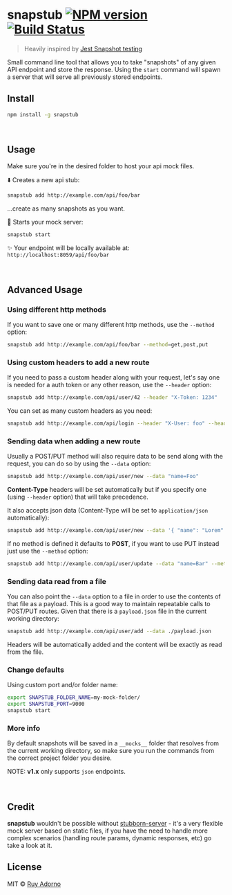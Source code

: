 # snapstub [![NPM version](https://badge.fury.io/js/snapstub.svg)](https://npmjs.org/package/snapstub) [![Build Status](https://travis-ci.org/ruyadorno/snapstub.svg?branch=master)](https://travis-ci.org/ruyadorno/snapstub)

> Heavily inspired by [Jest Snapshot testing](https://facebook.github.io/jest/blog/2016/07/27/jest-14.html)

Small command line tool that allows you to take "snapshots" of any given API endpoint and store the response. Using the `start` command will spawn a server that will serve all previously stored endpoints.

## Install

```sh
npm install -g snapstub
```

<br/>

## Usage

Make sure you're in the desired folder to host your api mock files.

:arrow_down: Creates a new api stub:

```sh
snapstub add http://example.com/api/foo/bar
```

...create as many snapshots as you want.

:rocket: Starts your mock server:

```sh
snapstub start
```

:sparkles: Your endpoint will be locally available at: `http://localhost:8059/api/foo/bar`

<br/>

## Advanced Usage

### Using different http methods

If you want to save one or many different http methods, use the `--method` option:

```sh
snapstub add http://example.com/api/foo/bar --method=get,post,put
```

### Using custom headers to add a new route

If you need to pass a custom header along with your request, let's say one is needed for a auth token or any other reason, use the `--header` option:

```sh
snapstub add http://example.com/api/user/42 --header "X-Token: 1234"
```

You can set as many custom headers as you need:

```sh
snapstub add http://example.com/api/login --header "X-User: foo" --header "X-Token: bar"
```

### Sending data when adding a new route

Usually a POST/PUT method will also require data to be send along with the request, you can do so by using the `--data` option:

```sh
snapstub add http://example.com/api/user/new --data "name=Foo"
```

**Content-Type** headers will be set automatically but if you specify one (using `--header` option) that will take precedence.

It also accepts json data (Content-Type will be set to `application/json` automatically):

```sh
snapstub add http://example.com/api/user/new --data '{ "name": "Lorem" }'
```

If no method is defined it defaults to **POST**, if you want to use PUT instead just use the `--method` option:

```sh
snapstub add http://example.com/api/user/update --data "name=Bar" --method=put
```

### Sending data read from a file

You can also point the `--data` option to a file in order to use the contents of that file as a payload. This is a good way to maintain repeatable calls to POST/PUT routes. Given that there is a `payload.json` file in the current working directory:

```sh
snapstub add http://example.com/api/user/add --data ./payload.json
```

Headers will be automatically added and the content will be exactly as read from the file.

### Change defaults

Using custom port and/or folder name:

```sh
export SNAPSTUB_FOLDER_NAME=my-mock-folder/
export SNAPSTUB_PORT=9000
snapstub start
```

### More info

By default snapshots will be saved in a `__mocks__` folder that resolves from the current working directory, so make sure you run the commands from the correct project folder you desire.

NOTE: **v1.x** only supports `json` endpoints.

<br/>

## Credit

**snapstub** wouldn't be possible without [stubborn-server](https://github.com/zeachco/stubborn-server) - it's a very flexible mock server based on static files, if you have the need to handle more complex scenarios (handling route params, dynamic responses, etc) go take a look at it.

## License

MIT © [Ruy Adorno](http://ruyadorno.com)

